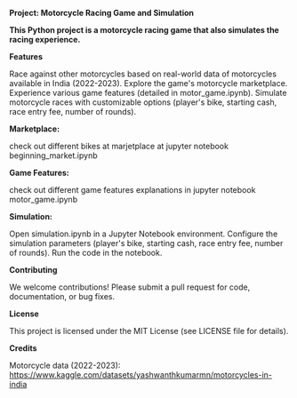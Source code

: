 **Project: Motorcycle Racing Game and Simulation**

**This Python project is a motorcycle racing game that also simulates the racing experience.**

**Features**

Race against other motorcycles based on real-world data of motorcycles available in India (2022-2023).
Explore the game's motorcycle marketplace.
Experience various game features (detailed in motor_game.ipynb).
Simulate motorcycle races with customizable options (player's bike, starting cash, race entry fee, number of rounds).

**Marketplace:**

check out different bikes at marjetplace at jupyter notebook beginning_market.ipynb

**Game Features:**

check out different game features explanations in jupyter notebook motor_game.ipynb


**Simulation:**

Open simulation.ipynb in a Jupyter Notebook environment.
Configure the simulation parameters (player's bike, starting cash, race entry fee, number of rounds).
Run the code in the notebook.

**Contributing**

We welcome contributions! Please submit a pull request for code, documentation, or bug fixes.

**License**

This project is licensed under the MIT License (see LICENSE file for details).

**Credits**

Motorcycle data (2022-2023): https://www.kaggle.com/datasets/yashwanthkumarmn/motorcycles-in-india
